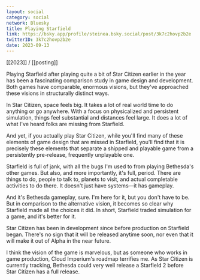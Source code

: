 ```yaml
---
layout: social
category: social
network: Bluesky
title: Playing Starfield
link: https://bsky.app/profile/steinea.bsky.social/post/3k7c2hovp2b2e
twitterID: 3k7c2hovp2b2e
date: 2023-09-13
---
```


[[2023]] / [[posting]]

Playing Starfield after playing quite a bit of Star Citizen earlier in the year has been a fascinating comparison study in game design and development. Both games have comparable, enormous visions, but they've approached these visions in structurally distinct ways.

In Star Citizen, space feels big. It takes a lot of real world time to do anything or go anywhere. With a focus on physicalized and persistent simulation, things feel substantial and distances feel large. It does a lot of what I've heard folks are missing from Starfield.

And yet, if you actually play Star Citizen, while you'll find many of these elements of game design that are missed in Starfield, you'll find that it is precisely these elements that separate a shipped and playable game from a persistently pre-release, frequently unplayable one.

Starfield is full of jank, with all the bugs I'm used to from playing Bethesda's other games. But also, and more importantly, it's full, period. There are things to do, people to talk to, planets to visit, and actual completable activities to do there. It doesn't just have systems—it has gameplay.

And it's Bethesda gameplay, sure. I'm here for it, but you don't have to be. But in comparison to the alternative vision, it becomes so clear why Starfield made all the choices it did. In short, Starfield traded simulation for a game, and it's better for it.

Star Citizen has been in development since before production on Starfield began. There's no sign that it will be released anytime soon, nor even that it will make it out of Alpha in the near future.

I think the vision of the game is marvelous, but as someone who works in game production, Cloud Imperium's roadmap terrifies me. As Star Citizen is currently tracking, Bethesda could very well release a Starfield 2 before Star Citizen has a full release.
